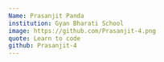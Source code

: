 ```yaml
---
Name: Prasanjit Panda
institution: Gyan Bharati School
image: https://github.com/Prasanjit-4.png
quote: Learn to code 
github: Prasanjit-4
---
```

